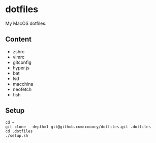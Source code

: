 # dotfiles

My MacOS dotfiles.

## Content

- zshrc
- vimrc
- gitconfig
- hyper.js
- bat
- lsd
- macchina
- neofetch
- fish

## Setup

```shell
cd ~
git clone --depth=1 git@github.com:cooocy/dotfiles.git .dotfiles
cd .dotfiles
./setup.sh
```
